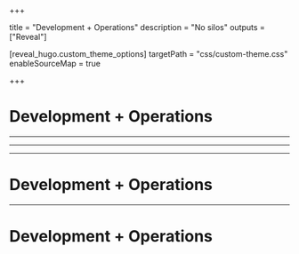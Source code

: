 
+++

title = "Development + Operations"
description = "No silos"
outputs = ["Reveal"]

[reveal_hugo.custom_theme_options]
targetPath = "css/custom-theme.css"
enableSourceMap = true

+++

# Development + Operations

<!-- write-here "reusable/header.md" -->

<!-- end-write -->

---

<!-- write-here "shared-slides/devops/devops-intro.md" -->

<!-- end-write -->

---

<!-- write-here "shared-slides/devops/real-world-case.md" -->

<!-- end-write -->

---

# Development + Operations

<!-- write-here "reusable/header.md" -->

<!-- end-write -->

---

# Development + Operations

<!-- write-here "reusable/header.md" -->

<!-- end-write -->
